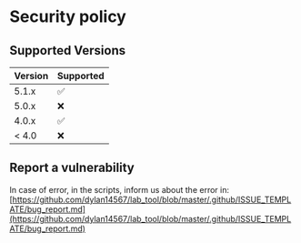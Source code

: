 # Security policy

## Supported Versions


| Version | Supported          |
| ------- | ------------------ |
| 5.1.x   | :white_check_mark: |
| 5.0.x   | :x:                |
| 4.0.x   | :white_check_mark: |
| < 4.0   | :x:                |

## Report a vulnerability

In case of error, in the scripts, inform us about the error in: [https://github.com/dylan14567/lab_tool/blob/master/.github/ISSUE_TEMPLATE/bug_report.md](https://github.com/dylan14567/lab_tool/blob/master/.github/ISSUE_TEMPLATE/bug_report.md)
